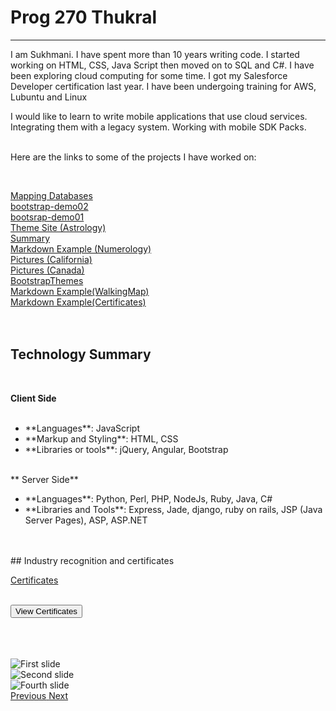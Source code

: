 

# Prog 270 Thukral

***




<p>I am Sukhmani. I have spent more than 10 years writing code. I started working on HTML, CSS, Java Script then moved on to SQL and  C#. I have been exploring cloud computing for some time. I got my Salesforce Developer certification last year. I have been undergoing training for AWS, Lubuntu and Linux 

I would like to learn to write mobile applications that use cloud services. Integrating them with a legacy system. Working with mobile SDK Packs.


<br>
Here are the links to some of the projects I have worked on:

</p>

<br>


<a href="presidents.html">Mapping Databases</a>
<br>
<a href="bootstrap-demo02.html">bootstrap-demo02</a>
<br>
<a href="demo2.html">bootsrap-demo01</a>
<br>
<a href="AstrologyFinal.html"> Theme Site (Astrology)</a>
<br>
<a href="Summary.html">Summary</a>
<br>
<a href="NumerologyFinal.html">Markdown Example (Numerology)</a>
<br>
<a href="california.html">Pictures (California)</a>
<br>
<a href="canada.html">Pictures (Canada)</a>
<br>
<a href="BootstrapThemes.html">BootstrapThemes</a>
<br>
<a href="WalkingMap.html">Markdown Example(WalkingMap)</a>
<br>
<a href="Certificates.html">Markdown Example(Certificates)</a>
<br>
<br>
<br>

## Technology Summary
<br>

**Client Side**
<ul>
<br>
<li>**Languages**: JavaScript</li>
<li>**Markup and Styling**: HTML, CSS</li>
<li>**Libraries or tools**: jQuery, Angular, Bootstrap </li>
</ul>
<br>
** Server Side**
<br>
<ul>
<li>**Languages**: Python, Perl, PHP, NodeJs, Ruby, Java, C# </li>
<li>**Libraries and Tools**: Express, Jade, django, ruby on rails, JSP (Java Server Pages), ASP, ASP.NET </li>
<br>
<br>
</ul>
## Industry recognition and certificates 

<a href="Certificates.html">Certificates</a>

<br>
  <button id="viewCertificates" type="button"> View Certificates </button>
</div>

<div>
  <ul id='bar'>
  </ul>
</div>

<br>
<br>

<br> 


<div id="carousel-example-generic" class="carousel slide" data-ride="carousel">

  <div class="carousel-inner" role="listbox">
    <div class="item active">
      <img src="/images/Final/ELAP1.png" alt="First slide">
    </div>
    <div class="item ">
      <img src="/images/Final/Microsoft.png" alt="Second slide">
    </div>
    <div class="item">
      <img src="/images/Final/Salesforce.png" alt="Fourth slide">
    </div>
  </div>
  <a class="left carousel-control" href="#carousel-example-generic" role="button" data-slide="prev">
    <span class="glyphicon glyphicon-chevron-left" aria-hidden="true"></span>
    <span class="sr-only">Previous</span>
  </a>
  <a class="right carousel-control" href="#carousel-example-generic" role="button" data-slide="next">
    <span class="glyphicon glyphicon-chevron-right" aria-hidden="true"></span>
    <span class="sr-only">Next</span>
  </a>
</div>



